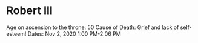 # Robert III

Age on ascension to the throne: 50
Cause of Death: Grief and lack of self-esteem!
Dates: Nov 2, 2020 1:00 PM-2:06 PM